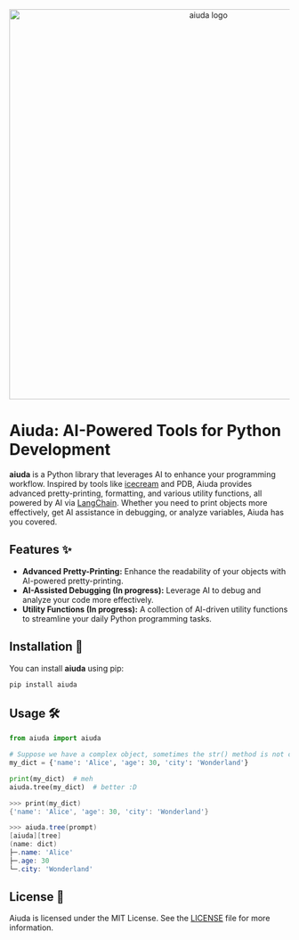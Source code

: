 </div>
<div align="center">
  <img src="https://github.com/SamthinkGit/aiuda/assets/92941012/f11c765b-b405-4184-b152-b2275dbb49c7" alt="aiuda logo" width=700>
</div>

# Aiuda: AI-Powered Tools for Python Development

**aiuda** is a Python library that leverages AI to enhance your programming workflow. Inspired by tools like [icecream](https://github.com/gruns/icecream) and PDB, Aiuda provides advanced pretty-printing, formatting, and various utility functions, all powered by AI via [LangChain](https://www.langchain.com/). Whether you need to print objects more effectively, get AI assistance in debugging, or analyze variables, Aiuda has you covered.

## Features ✨

- **Advanced Pretty-Printing:** Enhance the readability of your objects with AI-powered pretty-printing.
- **AI-Assisted Debugging (In progress):** Leverage AI to debug and analyze your code more effectively.
- **Utility Functions (In progress):** A collection of AI-driven utility functions to streamline your daily Python programming tasks.

## Installation 🚀

You can install **aiuda** using pip:

```powershell
pip install aiuda
```

## Usage 🛠️

```python
from aiuda import aiuda

# Suppose we have a complex object, sometimes the str() method is not clear
my_dict = {'name': 'Alice', 'age': 30, 'city': 'Wonderland'}

print(my_dict)  # meh
aiuda.tree(my_dict)  # better :D
```
```powershell
>>> print(my_dict)
{'name': 'Alice', 'age': 30, 'city': 'Wonderland'}

>>> aiuda.tree(prompt)
[aiuda][tree]
(name: dict)
├─.name: 'Alice'
├─.age: 30
└─.city: 'Wonderland'
```

## License 📄

Aiuda is licensed under the MIT License. See the [LICENSE](LICENSE) file for more information.
